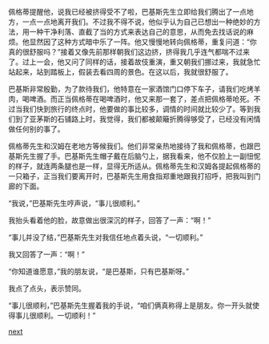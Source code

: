 
佩格蒂提醒他，说我已经被挤得受不了啦，巴基斯先生立即给我们腾出了一点地方，一点一点地离开我们。不过我不得不说，他似乎认为自己已想出一种绝妙的方法，用一种干净利落、直截了当的方式来表达自己的意思，从而免去找话说的麻烦。他显然因了这种方式暗中乐了一阵。他又慢慢地转向佩格蒂，重复问道：“你真的很舒服吗？”接着又像先前那样朝我们这边挤，挤得我几乎连气都喘不过来了。过上一会，他又问了同样的话，接着故伎重演，重又朝我们挪过来，我就急忙站起来，站到踏板上，假装去看四周的景色。在这以后，我就很舒服了。

巴基斯非常殷勤，为了款待我们，他特意在一家酒馆门口停下车子，请我们吃烤羊肉，喝啤酒。而正当佩格蒂在喝啤酒时，他又来那一套了，差点把佩格蒂呛死。不过当我们快到旅行的终点时，他要做的事比较多，调情的时间就比较少了。等到我们到了亚茅斯的石铺路上时，我觉得，我们都被颠簸折腾得够受了，已经没有闲情做任何别的事了。

佩格蒂先生和汉姆在老地方等候我们。他们非常亲热地接待了我和佩格蒂，也跟巴基斯先生握了手。巴基斯先生帽子戴在后脑勺上，据我看来，他不仅脸上一副忸怩的样子，就连两条腿也是一样，显得无所适从。佩格蒂先生和汉姆各提起佩格蒂的一只箱子，正当我们要离开时，巴基斯先生用食指郑重地跟我打招呼，把我叫到门廊的下面。

“我说，”巴基斯先生哼声说，“事儿很顺利。”

我抬头看着他的脸，故意做出很深沉的样子，回答了一声：“啊！”

“事儿并没了结，”巴基斯先生对我信任地点着头说，“一切顺利。”

我又回答了一声：“啊！”

“你知道谁愿意，”我的朋友说，“是巴基斯，只有巴基斯呀。”

我点了点头，表示赞同。

“事儿很顺利，”巴基斯先生握着我的手说，“咱们俩真称得上是朋友。你一开头就使得事儿很顺利。一切顺利！”

[next](page138)